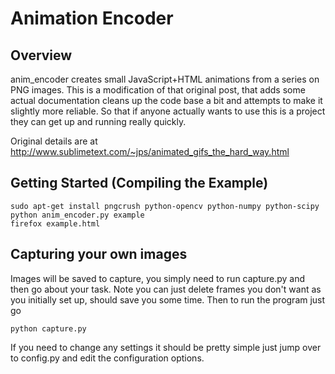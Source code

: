 
# Animation Encoder
## Overview
anim_encoder creates small JavaScript+HTML animations from a series on PNG images.
This is a modification of that original post, that adds some actual documentation
cleans up the code base a bit and attempts to make it slightly more reliable. So that
if anyone actually wants to use this is a project they can get up and running really
quickly.


Original details are at http://www.sublimetext.com/~jps/animated_gifs_the_hard_way.html

## Getting Started (Compiling the Example)
```
sudo apt-get install pngcrush python-opencv python-numpy python-scipy
python anim_encoder.py example
firefox example.html
```


## Capturing your own images
Images will be saved to capture, you simply need to run capture.py and then go about your task.
Note you can just delete frames you don't want as you initially set up, should save you some
time. Then to run the program just go

```
python capture.py
```

If you need to change any settings it should be pretty simple just jump over to config.py
and edit the configuration options.
